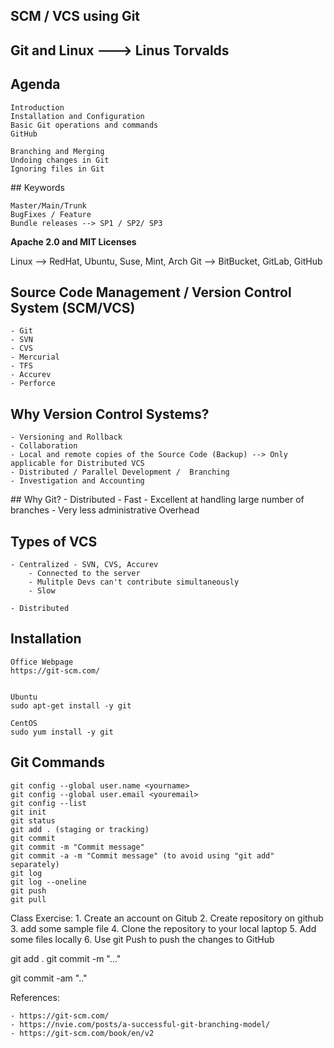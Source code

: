 ## ###########################
## SCM / VCS using Git
## ###########################

## Git and Linux ---> Linus Torvalds

## Agenda

    Introduction
    Installation and Configuration
    Basic Git operations and commands
    GitHub
    
    Branching and Merging
    Undoing changes in Git
    Ignoring files in Git

## Keywords

    Master/Main/Trunk
    BugFixes / Feature
    Bundle releases --> SP1 / SP2/ SP3

**Apache 2.0 and MIT Licenses**

Linux --> RedHat, Ubuntu, Suse, Mint, Arch
Git --> BitBucket, GitLab, GitHub



## Source Code Management / Version Control System (SCM/VCS)

    - Git
    - SVN
    - CVS
    - Mercurial
    - TFS
    - Accurev
    - Perforce

## Why Version Control Systems?

    - Versioning and Rollback
    - Collaboration
    - Local and remote copies of the Source Code (Backup) --> Only applicable for Distributed VCS
    - Distributed / Parallel Development /  Branching    
    - Investigation and Accounting

## Why Git?
    - Distributed
    - Fast
    - Excellent at handling large number of branches
    - Very less administrative Overhead
     

## Types of VCS
    - Centralized - SVN, CVS, Accurev
        - Connected to the server
        - Mulitple Devs can't contribute simultaneously
        - Slow

    - Distributed

## Installation

    Office Webpage
    https://git-scm.com/


    Ubuntu
    sudo apt-get install -y git

    CentOS
    sudo yum install -y git

## Git Commands

    git config --global user.name <yourname>
    git config --global user.email <youremail>
    git config --list
    git init
    git status
    git add . (staging or tracking)
    git commit
    git commit -m "Commit message"
    git commit -a -m "Commit message" (to avoid using "git add" separately)
    git log
    git log --oneline
    git push
    git pull


Class Exercise:
    1. Create an account on Gitub
    2. Create repository on github
    3. add some sample file
    4. Clone the repository to your local laptop
    5. Add some files locally 
    6. Use git Push to push the changes to GitHub




git add .
git commit -m "..."

git commit -am ".."



References:

    - https://git-scm.com/
    - https://nvie.com/posts/a-successful-git-branching-model/
    - https://git-scm.com/book/en/v2


